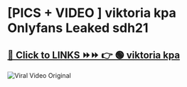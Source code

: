 
 # [PICS + VIDEO ] viktoria kpa Onlyfans Leaked sdh21

## <h2><a href="https://clipsfans.com/viktoria_kpa&ref=git">🔗 Click to LINKS ⏩⏩ 👉 🟢 viktoria kpa </a></h2>

<a href="https://clipsfans.com/viktoria_kpa&ref=git" rel="nofollow" data-target="animated-image.originalLink"><img src="https://i.ibb.co.com/xMMVF88/686577567.gif" alt="Viral Video Original" style="max-width: 100%; display: inline-block;" data-target="animated-image.originalImage"></a>

